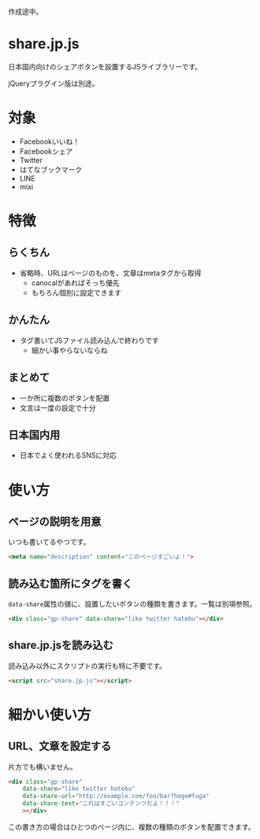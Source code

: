 作成途中。

# share.jp.js

日本国内向けのシェアボタンを設置するJSライブラリーです。

jQueryプラグイン版は別途。

# 対象

* Facebookいいね！
* Facebookシェア
* Twitter
* はてなブックマーク
* LINE
* mixi

# 特徴

## らくちん

* 省略時、URLはページのものを、文章はmetaタグから取得
	* canocalがあればそっち優先
	* もちろん個別に設定できます

## かんたん

* タグ書いてJSファイル読み込んで終わりです
	* 細かい事やらないならね

## まとめて

* 一か所に複数のボタンを配置
* 文言は一度の設定で十分

## 日本国内用

* 日本でよく使われるSNSに対応

# 使い方

## ページの説明を用意

いつも書いてるやつです。

```html
<meta name="description" content="このページすごいよ！">
```

## 読み込む箇所にタグを書く

`data-share`属性の値に、設置したいボタンの種類を書きます。一覧は別項参照。

```html
<div class="gp-share" data-share="like twitter hatebu"></div>
```

## share.jp.jsを読み込む

読み込み以外にスクリプトの実行も特に不要です。

```html
<script src="share.jp.js"></script>
```

# 細かい使い方

## URL、文章を設定する

片方でも構いません。

```html
<div class="gp-share"
	data-share="like twitter hatebu"
	data-share-url="http://example.com/foo/bar?hoge#fuga"
	data-share-text="これはすごいコンテンツだよ！！！"
	></div>
```

この書き方の場合はひとつのページ内に、複数の種類のボタンを配置できます。

